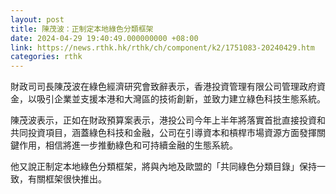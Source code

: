 ```yaml
---
layout: post
title: 陳茂波：正制定本地綠色分類框架
date: 2024-04-29 19:40:49.000000000 +08:00
link: https://news.rthk.hk/rthk/ch/component/k2/1751083-20240429.htm
categories: rthk
---
```


財政司司長陳茂波在綠色經濟研究會致辭表示，香港投資管理有限公司管理政府資金，以吸引企業並支援本港和大灣區的技術創新，並致力建立綠色科技生態系統。

陳茂波表示，正如在財政預算案表示，港投公司今年上半年將落實首批直接投資和共同投資項目，涵蓋綠色科技和金融，公司在引導資本和槓桿市場資源方面發揮關鍵作用，相信將進一步推動綠色和可持續金融的生態系統。

他又說正制定本地綠色分類框架，將與內地及歐盟的「共同綠色分類目錄」保持一致，有關框架很快推出。
